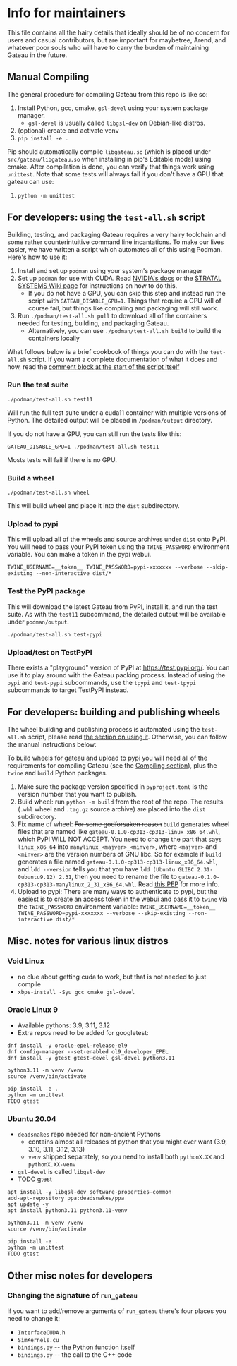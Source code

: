 # Info for maintainers

This file contains all the hairy details that ideally should be
of no concern for users and casual contributors,
but are important for maybetree, Arend, and whatever poor souls
who will have to carry the burden of maintaining Gateau in the future.

## Manual Compiling

The general procedure for compiling Gateau
from this repo is like so:

1. Install Python, gcc, cmake, `gsl-devel` using your system package manager.
    - `gsl-devel` is usually called `libgsl-dev`
        on Debian-like distros.
1. (optional) create and activate venv
1. `pip install -e .`

Pip should automatically compile `libgateau.so`
(which is placed under `src/gateau/libgateau.so`
when installing in pip's Editable mode)
using cmake.
After compilation is done,
you can verify that things work using `unittest`.
Note that some tests will always fail if you don't
have a GPU that gateau can use:

1. `python -m unittest`


## For developers: using the `test-all.sh` script

Building, testing, and packaging Gateau requires a very hairy toolchain
and some rather counterintuitive command line incantations.
To make our lives easier, we have written a script which automates
all of this using Podman.
Here's how to use it:

1. Install and set up `podman` using your system's package manager
1. Set up `podman` for use with CUDA.
    Read [NVIDIA's docs](https://docs.nvidia.com/datacenter/cloud-native/container-toolkit/latest/cdi-support.html)
    or the [STRATAL SYSTEMS Wiki page](https://github.com/stratal-systems/wiki/blob/main/wiki/void-linux-cuda.md)
    for instructions on how to do this.
    - If you do not have a GPU,
        you can skip this step and
        instead run the script with
        `GATEAU_DISABLE_GPU=1`.
        Things that require a GPU will of course fail,
        but things like compiling and packaging
        will still work.
1. Run `./podman/test-all.sh pull` to download all of the containers
    needed for testing, building, and packaging Gateau.
    - Alternatively, you can use `./podman/test-all.sh build`
        to build the containers locally

What follows below is a brief cookbook of things you can do
with the `test-all.sh` script.
If you want a complete documentation of what
it does and how,
read the
[comment block at the start of the script itself](./podman/test-all.sh)

### Run the test suite

```
./podman/test-all.sh test11
```
Will run the full test suite under a cuda11 container
with multiple versions of Python.
The detailed output will be placed in `/podman/output` directory.

If you do not have a GPU, you can still run the tests like this:

```
GATEAU_DISABLE_GPU=1 ./podman/test-all.sh test11
```

Mosts tests will fail if there is no GPU.

### Build a wheel

```
./podman/test-all.sh wheel
```

This will build wheel and place it into the `dist` subdirectory.

### Upload to pypi

This will upload all of the wheels and source archives under `dist`
onto PyPI.
You will need to pass your PyPI token using the `TWINE_PASSWORD`
environment variable.
You can make a token in the pypi webui.

```
TWINE_USERNAME=__token__ TWINE_PASSWORD=pypi-xxxxxxx --verbose --skip-existing --non-interactive dist/*
```

### Test the PyPI package

This will download the latest Gateau from PyPI,
install it, and run the test suite.
As with the `test11` subcommand,
the detailed output will be available under `podman/output`.

```
./podman/test-all.sh test-pypi
```

### Upload/test on TestPyPI

There exists a "playground" version of PyPI
at <https://test.pypi.org/>.
You can use it to play around with the Gateau packing process.
Instead of using the `pypi` and `test-pypi`
subcommands,
use the `tpypi` and `test-tpypi` subcommands
to target TestPyPI instead.

## For developers: building and publishing wheels

The wheel building and publishing process is automated using the
`test-all.sh` script,
please read
[the section on using it](#for-developers-using-the-test-allsh-script).
Otherwise, you can follow the manual instructions below:

To build wheels for gateau and upload to pypi
you will need all of the requirements for compiling
Gateau
(see the [Compiling section](#manual-compiling)),
plus the `twine` and `build` Python packages.

1. Make sure the package version specified in `pyproject.toml`
    is the version number that you want to publish.
1. Build wheel: run `python -m build` from the root of the repo.
    The results (`.whl` wheel and `.tag.gz` source archive)
    are placed into the `dist` subdirectory.
1. Fix name of wheel:
    ~~For some godforsaken reason~~ `build` generates wheel files
    that are named like `gateau-0.1.0-cp313-cp313-linux_x86_64.whl`,
    which PyPI WILL NOT ACCEPT.
    You need to change the part that says `linux_x86_64`
    into `manylinux_<majver>_<minver>`, where
    `<majver>` and `<minver>` are the version numbers of GNU libc.
    So for example if `build` generates a file named
    `gateau-0.1.0-cp313-cp313-linux_x86_64.whl`,
    and `ldd --version` tells you that you have
    `ldd (Ubuntu GLIBC 2.31-0ubuntu9.12) 2.31`,
    then you need to rename the file to
    `gateau-0.1.0-cp313-cp313-manylinux_2_31_x86_64.whl`.
    Read [this PEP](https://peps.python.org/pep-0427/#file-name-convention)
    for more info.
1. Upload to pypi:
    There are many ways to authenticate to pypi, but the easiest is to
    create an access token in the webui
    and pass it to `twine` via the `TWINE_PASSWORD` environment variable:
    `TWINE_USERNAME=__token__ TWINE_PASSWORD=pypi-xxxxxxx --verbose --skip-existing --non-interactive dist/*`


## Misc. notes for various linux distros

### Void Linux

- no clue about getting cuda to work, but that
    is not needed to just compile
- `xbps-install -Syu gcc cmake gsl-devel`

### Oracle Linux 9

- Available pythons: 3.9, 3.11, 3.12
- Extra repos need to be added for googletest:

```
dnf install -y oracle-epel-release-el9
dnf config-manager --set-enabled ol9_developer_EPEL
dnf install -y gtest gtest-devel gsl-devel python3.11

python3.11 -m venv /venv
source /venv/bin/activate

pip install -e .
python -m unittest
TODO gtest
```

### Ubuntu 20.04

- `deadsnakes` repo needed for non-ancient Pythons
    - contains almost all releases of python that you might
        ever want (3.9, 3.10, 3.11, 3.12, 3.13)
    - `venv` shipped separately,
        so you need to install both
        `pythonX.XX` and `pythonX.XX-venv`
- `gsl-devel` is called `libgsl-dev`
- TODO gtest

```
apt install -y libgsl-dev software-properties-common
add-apt-repository ppa:deadsnakes/ppa
apt update -y
apt install python3.11 python3.11-venv

python3.11 -m venv /venv
source /venv/bin/activate

pip install -e .
python -m unittest
TODO gtest
```

## Other misc notes for developers

### Changing the signature of `run_gateau`

If you want to add/remove arguments of `run_gateau` there's
four places you need to change it:

- `InterfaceCUDA.h`
- `SimKernels.cu`
- `bindings.py` -- the Python function itself
- `bindings.py` -- the call to the C++ code

